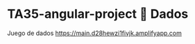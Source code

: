 # TA35-angular-project :large_orange_diamond: Dados
Juego de dados https://main.d28hewzi1fivjk.amplifyapp.com
